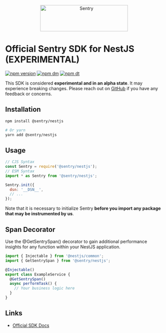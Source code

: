 <p align="center">
  <a href="https://sentry.io/?utm_source=github&utm_medium=logo" target="_blank">
    <img src="https://sentry-brand.storage.googleapis.com/sentry-wordmark-dark-280x84.png" alt="Sentry" width="280" height="84">
  </a>
</p>

# Official Sentry SDK for NestJS (EXPERIMENTAL)

[![npm version](https://img.shields.io/npm/v/@sentry/nestjs.svg)](https://www.npmjs.com/package/@sentry/nestjs)
[![npm dm](https://img.shields.io/npm/dm/@sentry/nestjs.svg)](https://www.npmjs.com/package/@sentry/nestjs)
[![npm dt](https://img.shields.io/npm/dt/@sentry/nestjs.svg)](https://www.npmjs.com/package/@sentry/nestjs)

This SDK is considered **experimental and in an alpha state**. It may experience breaking changes. Please reach out on
[GitHub](https://github.com/getsentry/sentry-javascript/issues/new/choose) if you have any feedback or concerns.

## Installation

```bash
npm install @sentry/nestjs

# Or yarn
yarn add @sentry/nestjs
```

## Usage

```js
// CJS Syntax
const Sentry = require('@sentry/nestjs');
// ESM Syntax
import * as Sentry from '@sentry/nestjs';

Sentry.init({
  dsn: '__DSN__',
  // ...
});
```

Note that it is necessary to initialize Sentry **before you import any package that may be instrumented by us**.

## Span Decorator

Use the @GetSentrySpan() decorator to gain additional performance insights for any function within your NestJS
application.

```js
import { Injectable } from '@nestjs/common';
import { GetSentrySpan } from '@sentry/nestjs';

@Injectable()
export class ExampleService {
  @GetSentrySpan()
  async performTask() {
    // Your business logic here
  }
}
```

## Links

- [Official SDK Docs](https://docs.sentry.io/platforms/javascript/guides/nestjs/)
